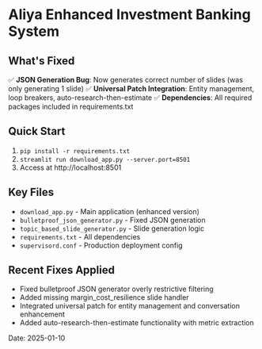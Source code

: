 # Aliya Enhanced Investment Banking System

## What's Fixed
✅ **JSON Generation Bug**: Now generates correct number of slides (was only generating 1 slide)
✅ **Universal Patch Integration**: Entity management, loop breakers, auto-research-then-estimate
✅ **Dependencies**: All required packages included in requirements.txt

## Quick Start
1. `pip install -r requirements.txt`
2. `streamlit run download_app.py --server.port=8501`
3. Access at http://localhost:8501

## Key Files
- `download_app.py` - Main application (enhanced version)
- `bulletproof_json_generator.py` - Fixed JSON generation
- `topic_based_slide_generator.py` - Slide generation logic
- `requirements.txt` - All dependencies
- `supervisord.conf` - Production deployment config

## Recent Fixes Applied
- Fixed bulletproof JSON generator overly restrictive filtering
- Added missing margin_cost_resilience slide handler  
- Integrated universal patch for entity management and conversation enhancement
- Added auto-research-then-estimate functionality with metric extraction

Date: 2025-01-10
